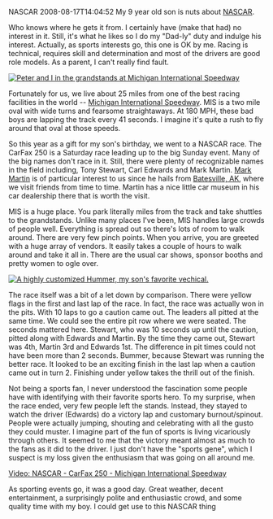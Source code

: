NASCAR
2008-08-17T14:04:52
My 9 year old son is nuts about [NASCAR](http://www.nascar.com/).

Who knows where he gets it from. I certainly have (make that had) no interest in it. Still, it's what he likes so I do my "Dad-ly" duty and indulge his interest. Actually, as sports interests go, this one is OK by me. Racing is technical, requires skill and determination and most of the drivers are good role models. As a parent, I can't really find fault.

[![Peter and I in the grandstands at Michigan International Speedway](http://mike-ward.net/content/images/blog/NASCAR_6E16/mis1_thumb.jpg)](http://mike-ward.net/content/images/blog/NASCAR_6E16/mis1.jpg)

Fortunately for us, we live about 25 miles from one of the best racing facilities in the world -- [Michigan International Speedway](http://www.mispeedway.com/). MIS is a two mile oval with wide turns and fearsome straightaways. At 180 MPH, these bad boys are lapping the track every 41 seconds. I imagine it's quite a rush to fly around that oval at those speeds.

So this year as a gift for my son's birthday, we went to a NASCAR race. The CarFax 250 is a Saturday race leading up to the big Sunday event. Many of the big names don't race in it. Still, there were plenty of recognizable names in the field including, Tony Stewart, Carl Edwards and Mark Martin. [Mark Martin](http://www.markmartin.com/) is of particular interest to us since he hails from [Batesville, AK](http://www.cityofbatesville.com/), where we visit friends from time to time. Martin has a nice little car museum in his car dealership there that is worth the visit.

MIS is a huge place. You park literally miles from the track and take shuttles to the grandstands. Unlike many places I've been, MIS handles large crowds of people well. Everything is spread out so there's lots of room to walk around. There are very few pinch points. When you arrive, you are greeted with a huge array of vendors. It easily takes a couple of hours to walk around and take it all in. There are the usual car shows, sponsor booths and pretty women to ogle over.

[![A highly customized Hummer, my son's favorite vechical.](http://mike-ward.net/content/images/blog/NASCAR_6E16/mis2_thumb.jpg)](http://mike-ward.net/content/images/blog/NASCAR_6E16/mis2.jpg)

The race itself was a bit of a let down by comparison. There were yellow flags in the first and last lap of the race. In fact, the race was actually won in the pits. With 10 laps to go a caution came out. The leaders all pitted at the same time. We could see the entire pit row where we were seated. The seconds mattered here. Stewart, who was 10 seconds up until the caution, pitted along with Edwards and Martin. By the time they came out, Stewart was 4th, Martin 3rd and Edwards 1st. The difference in pit times could not have been more than 2 seconds. Bummer, because Stewart was running the better race. It looked to be an exciting finish in the last lap when a caution came out in turn 2. Finishing under yellow takes the thrill out of the finish.

Not being a sports fan, I never understood the fascination some people have with identifying with their favorite sports hero. To my surprise, when the race ended, very few people left the stands. Instead, they stayed to watch the driver (Edwards) do a victory lap and customary burnout/spinout. People were actually jumping, shouting and celebrating with all the gusto they could muster. I imagine part of the fun of sports is living vicariously through others. It seemed to me that the victory meant almost as much to the fans as it did to the driver. I just don't have the "sports gene", which I suspect is my loss given the enthusiasm that was going on all around me.

  
[Video: NASCAR - CarFax 250 - Michigan International Speedway](http://video.msn.com/video.aspx?vid=ad6dab32-d278-41d2-bccf-63e4d080169e)

As sporting events go, it was a good day. Great weather, decent entertainment, a surprisingly polite and enthusiastic crowd, and some quality time with my boy. I could get use to this NASCAR thing
